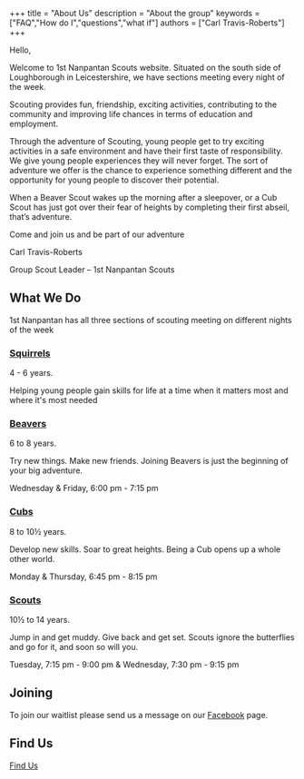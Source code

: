 +++
title = "About Us"
description = "About the group"
keywords = ["FAQ","How do I","questions","what if"]
authors = ["Carl Travis-Roberts"]
+++


Hello,

Welcome to 1st Nanpantan Scouts website. Situated on the south side of Loughborough in Leicestershire, we have sections meeting every night of the week.

Scouting provides fun, friendship, exciting activities, contributing to the community and improving life chances in terms of education and employment.

Through the adventure of Scouting, young people get to try exciting activities in a safe environment and have their first taste of responsibility. We give young people experiences they will never forget. The sort of adventure we offer is the chance to experience something different and the opportunity for young people to discover their potential.

When a Beaver Scout wakes up the morning after a sleepover, or a Cub Scout has just got over their fear of heights by completing their first abseil, that’s adventure.

Come and join us and be part of our adventure

Carl Travis-Roberts

Group Scout Leader – 1st Nanpantan Scouts

## What We Do

1st Nanpantan has all three sections of scouting meeting on different nights of the week 

### [Squirrels](https://www.scouts.org.uk/squirrels)

4 - 6 years. 

Helping young people gain skills for life at a time when it matters most and where it's most needed

### [Beavers](https://www.scouts.org.uk/beavers)

6 to 8 years. 

Try new things. Make new friends. Joining Beavers is just the beginning of your big adventure.

Wednesday & Friday, 6:00 pm - 7:15 pm

### [Cubs](https://www.scouts.org.uk/cubs) 

8 to 10½ years. 

Develop new skills. Soar to great heights. Being a Cub opens up a whole other world.

Monday & Thursday, 6:45 pm - 8:15 pm

### [Scouts](https://www.scouts.org.uk/scouts)

10½ to 14 years. 

Jump in and get muddy. Give back and get set. Scouts ignore the butterflies and go for it, and soon so will you.

Tuesday, 7:15 pm - 9:00 pm & Wednesday, 7:30 pm - 9:15 pm

## Joining

To join our waitlist please send us a message on our [Facebook](https://www.facebook.com/NanpantanScouts) page. 

## Find Us

[Find Us](https://goo.gl/maps/X8FtP2yMQGx)
